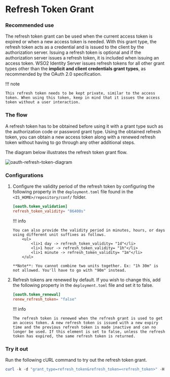 # Refresh Token Grant

### Recommended use

The refresh token grant can be used when the current access token is
expired or when a new access token is needed. With this grant type, the
refresh token acts as a credential and is issued to the client by the
authorization server. Issuing a refresh token is optional and if the
authorization server issues a refresh token, it is included when issuing
an access token. WSO2 Identity Server issues refresh tokens for all
other grant types other than the **implicit and client credentials grant
types**, as recommended by the OAuth 2.0 specification.

!!! note
    
    This refresh token needs to be kept private, similar to the access
    token. When using this token, keep in mind that it issues the access
    token without a user interaction.
    

### The flow

A refresh token has to be obtained before using it with a grant type
such as the authorization code or password grant type. Using the
obtained refresh token, you can obtain a new access token along with a
renewed refresh token without having to go through any other additional
steps.

The diagram below illustrates the refresh token grant flow.

![oauth-refresh-token-diagram](../../assets/img/using-wso2-identity-server/oauth-refresh-token-diagram.png)

### Configurations

1.  Configure the validity period of the refresh token by configuring the following property in the `deployment.toml` file found in the `<IS_HOME>/repository/conf/` folder. 
    ``` toml
    [oauth.token_validation]
    refresh_token_validity= "86400s"
    ```

    !!! info

        You can also provide the validity period in minutes, hours, or days using different unit suffixes as follows.
            <ul>
                <li>1 day -> refresh_token_validity= "1d"</li>
                <li>1 hour -> refresh_token_validity= "1h"</li>
                <li>1 minute -> refresh_token_validity= "1m"</li>
            </ul>

        **Note**: You cannot combine two units together. Ex: "1h 30m" is not allowed. You'll have to go with "90m" instead.

2.  Refresh tokens are renewed by default. If you wish to change this, add the following property in the `deployment.toml` file and set it to false. 
    ``` toml
    [oauth.token_renewal]
    renew_refresh_token= "false"
    ```

    !!! info

        The refresh token is renewed when the refresh grant is used to get
        an access token. A new refresh token is issued with a new expiry
        time and the previous refresh token is made inactive and can no
        longer be used. If this element is set to false, unless the refresh
        token has expired, the same refresh token is returned.

### Try it out

Run the following cURL command to try out the refresh token grant.

``` powershell
curl -k -d "grant_type=refresh_token&refresh_token=<refresh_token>" -H "Authorization: Basic <Base64Encoded(Client_Id:Client_Secret)>" -H "Content-Type: application/x-www-form-urlencoded" https://localhost:9443/oauth2/token
```
